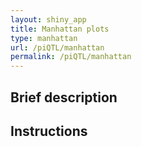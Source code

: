 ```yaml
---
layout: shiny_app
title: Manhattan plots
type: manhattan
url: /piQTL/manhattan
permalink: /piQTL/manhattan
---
```

## Brief description


## Instructions 
